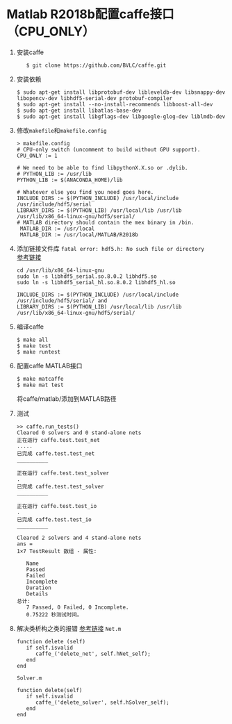 # Matlab R2018b配置caffe接口 （CPU_ONLY）
  1. 安装caffe
     ```
        $ git clone https://github.com/BVLC/caffe.git
     ```
  2. 安装依赖
     ```
     $ sudo apt-get install libprotobuf-dev libleveldb-dev libsnappy-dev libopencv-dev libhdf5-serial-dev protobuf-compiler
     $ sudo apt-get install --no-install-recommends libboost-all-dev
     $ sudo apt-get install libatlas-base-dev
     $ sudo apt-get install libgflags-dev libgoogle-glog-dev liblmdb-dev
     ```
  3. 修改``makefile``和``makefile.config``
     ```
     > makefile.config
     # CPU-only switch (uncomment to build without GPU support).
     CPU_ONLY := 1
     
     # We need to be able to find libpythonX.X.so or .dylib.
     # PYTHON_LIB := /usr/lib
     PYTHON_LIB := $(ANACONDA_HOME)/lib

     # Whatever else you find you need goes here.
     INCLUDE_DIRS := $(PYTHON_INCLUDE) /usr/local/include /usr/include/hdf5/serial
     LIBRARY_DIRS := $(PYTHON_LIB) /usr/local/lib /usr/lib /usr/lib/x86_64-linux-gnu/hdf5/serial/
     # MATLAB directory should contain the mex binary in /bin.
      MATLAB_DIR := /usr/local
      MATLAB_DIR := /usr/local/MATLAB/R2018b
     ```
  4. 添加链接文件库 
     ``fatal error: hdf5.h: No such file or directory``  
      [参考链接](https://blog.csdn.net/greenlight_74110/article/details/78568501)  
      ```
      cd /usr/lib/x86_64-linux-gnu
      sudo ln -s libhdf5_serial.so.8.0.2 libhdf5.so
      sudo ln -s libhdf5_serial_hl.so.8.0.2 libhdf5_hl.so
      ```
      ```
      INCLUDE_DIRS := $(PYTHON_INCLUDE) /usr/local/include /usr/include/hdf5/serial/ and 
      LIBRARY_DIRS := $(PYTHON_LIB) /usr/local/lib /usr/lib    /usr/lib/x86_64-linux-gnu/hdf5/serial/ 
      ```
  5. 编译caffe
      ```
      $ make all
      $ make test
      $ make runtest
      ```
   6. 配置caffe  MATLAB接口
      ```
      $ make matcaffe
      $ make mat test
      ```
      将caffe/matlab/添加到MATLAB路径
  7.  测试  
      ```
      >> caffe.run_tests()
      Cleared 0 solvers and 0 stand-alone nets
      正在运行 caffe.test.test_net
      .....
      已完成 caffe.test.test_net
      __________

      正在运行 caffe.test.test_solver
      .
      已完成 caffe.test.test_solver
      __________

      正在运行 caffe.test.test_io
      .
      已完成 caffe.test.test_io
      __________

      Cleared 2 solvers and 4 stand-alone nets
      ans = 
      1×7 TestResult 数组 - 属性:

         Name
         Passed
         Failed
         Incomplete
         Duration
         Details
      总计:
         7 Passed, 0 Failed, 0 Incomplete.
         0.75222 秒测试时间。
      ```
  8.  解决类析构之类的报错
      [参考链接](https://github.com/BVLC/caffe/pull/5642/commits/cea9181d6794cc338857483d1692ed387a0f75a9)
      ``Net.m``  

      ```
      function delete (self)
         if self.isvalid
            caffe_('delete_net', self.hNet_self);
         end
      end
      ```
      ``Solver.m``  
      ```
      function delete(self)
         if self.isvalid
            caffe_('delete_solver', self.hSolver_self);
         end
      end
      ```

